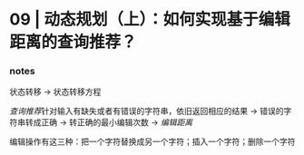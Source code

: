 # 09 | 动态规划（上）：如何实现基于编辑距离的查询推荐？

### notes

状态转移 -> 状态转移方程

*查询推荐*针对输入有缺失或者有错误的字符串，依旧返回相应的结果 ->
错误的字符串转成正确 ->
转正确的最小编辑次数 ->
_编辑距离_

编辑操作有这三种：把一个字符替换成另一个字符；插入一个字符；删除一个字符
